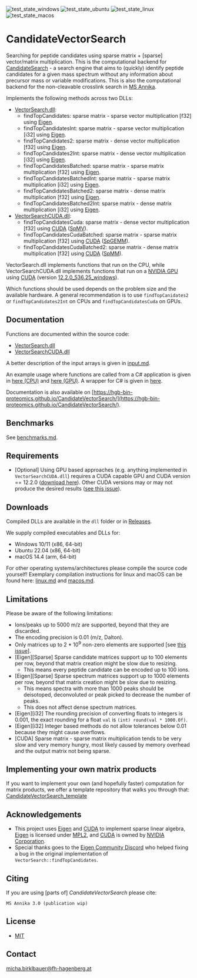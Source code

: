 ![test_state_windows](https://github.com/hgb-bin-proteomics/CandidateVectorSearch/workflows/Test%20for%20Windows/badge.svg)
![test_state_ubuntu](https://github.com/hgb-bin-proteomics/CandidateVectorSearch/workflows/Test%20for%20Ubuntu%2022.04/badge.svg)
![test_state_linux](https://github.com/hgb-bin-proteomics/CandidateVectorSearch/workflows/Test%20for%20generic%20Linux/badge.svg)
![test_state_macos](https://github.com/hgb-bin-proteomics/CandidateVectorSearch/workflows/Test%20for%20macOS/badge.svg)

# CandidateVectorSearch

Searching for peptide candidates using sparse matrix + [sparse] vector/matrix multiplication. This is the computational backend for
[CandidateSearch](https://github.com/hgb-bin-proteomics/CandidateSearch) - a search engine that aims to (quickly) identify peptide candidates for
a given mass spectrum without any information about precursor mass or variable modifications. This is also the computational backend for the
non-cleavable crosslink search in [MS Annika](https://github.com/hgb-bin-proteomics/MSAnnika).

Implements the following methods across two DLLs:
- [VectorSearch.dll](https://github.com/hgb-bin-proteomics/CandidateVectorSearch/blob/master/VectorSearch/dllmain.cpp):
  - findTopCandidates: sparse matrix - sparse vector multiplication [f32] using [Eigen](https://eigen.tuxfamily.org/).
  - findTopCandidatesInt: sparse matrix - sparse vector multiplication [i32] using [Eigen](https://eigen.tuxfamily.org/).
  - findTopCandidates2: sparse matrix - dense vector multiplication [f32] using [Eigen](https://eigen.tuxfamily.org/).
  - findTopCandidates2Int: sparse matrix - dense vector multiplication [i32] using [Eigen](https://eigen.tuxfamily.org/).
  - findTopCandidatesBatched: sparse matrix - sparse matrix multiplication [f32] using [Eigen](https://eigen.tuxfamily.org/).
  - findTopCandidatesBatchedInt: sparse matrix - sparse matrix multiplication [i32] using [Eigen](https://eigen.tuxfamily.org/).
  - findTopCandidatesBatched2: sparse matrix - dense matrix multiplication [f32] using [Eigen](https://eigen.tuxfamily.org/).
  - findTopCandidatesBatched2Int: sparse matrix - dense matrix multiplication [i32] using [Eigen](https://eigen.tuxfamily.org/).
- [VectorSearchCUDA.dll](https://github.com/hgb-bin-proteomics/CandidateVectorSearch/blob/master/VectorSearchCUDA/dllmain.cpp):
  - findTopCandidatesCuda: sparse matrix - dense vector multiplication [f32] using [CUDA](https://developer.nvidia.com/cuda-toolkit) ([SpMV](https://docs.nvidia.com/cuda/cusparse/index.html#cusparsespmv)).
  - findTopCandidatesCudaBatched: sparse matrix - sparse matrix multiplication [f32] using [CUDA](https://developer.nvidia.com/cuda-toolkit) ([SpGEMM](https://docs.nvidia.com/cuda/cusparse/index.html#cusparsespgemm)).
  - findTopCandidatesCudaBatched2: sparse matrix - dense matrix multiplication [f32] using [CUDA](https://developer.nvidia.com/cuda-toolkit) ([SpMM](https://docs.nvidia.com/cuda/cusparse/index.html#cusparsespmm)).

VectorSearch.dll implements functions that run on the CPU, while VectorSearchCUDA.dll implements functions that run on a [NVIDIA GPU](https://www.nvidia.com/) using [CUDA](https://developer.nvidia.com/cuda-toolkit) (version [12.2.0_536.25_windows](https://developer.nvidia.com/cuda-toolkit-archive)).

Which functions should be used depends on the problem size and the available hardware. A general recommendation is to use
`findTopCanidates2` or `findTopCandidates2Int` on CPUs and `findTopCandidatesCuda` on GPUs.

## Documentation

Functions are documented within the source code:
- [VectorSearch.dll](https://github.com/hgb-bin-proteomics/CandidateVectorSearch/blob/master/VectorSearch/dllmain.cpp)
- [VectorSearchCUDA.dll](https://github.com/hgb-bin-proteomics/CandidateVectorSearch/blob/master/VectorSearchCUDA/dllmain.cpp)

A better description of the input arrays is given in [input.md](input.md).

An example usage where functions are called from a C# application is given in
[here (CPU)](https://github.com/hgb-bin-proteomics/CandidateSearch/blob/master/CandidateSearchCPU.cs)
and [here (GPU)](https://github.com/hgb-bin-proteomics/CandidateSearch/blob/master/CandidateSearchGPU.cs).
A wrapper for C# is given in [here](https://github.com/hgb-bin-proteomics/CandidateVectorSearch/blob/master/VectorSearchInterface/VectorSearchAPI.cs).

Documentation is also available on
[https://hgb-bin-proteomics.github.io/CandidateVectorSearch/](https://hgb-bin-proteomics.github.io/CandidateVectorSearch/).

## Benchmarks

See [benchmarks.md](benchmarks.md).

## Requirements

- \[Optional\] Using GPU based approaches (e.g. anything implemented in `VectorSearchCUDA.dll`) requires a CUDA capable GPU and CUDA version == 12.2.0
([download here](https://developer.nvidia.com/cuda-12-2-0-download-archive)). Other CUDA versions may or may not produce the desired results
([see this issue](https://github.com/hgb-bin-proteomics/CandidateVectorSearch/issues/32)).

## Downloads

Compiled DLLs are available in the `dll` folder or in
[Releases](https://github.com/hgb-bin-proteomics/CandidateVectorSearch/releases).

We supply compiled executables and DLLs for:
- Windows 10/11 (x86, 64-bit)
- Ubuntu 22.04 (x86, 64-bit)
- macOS 14.4 (arm, 64-bit)

For other operating systems/architectures please compile the source code yourself! Exemplary compilation instructions for linux and macOS can
be found here: [linux.md](linux.md) and [macos.md](macos.md).

## Limitations

Please be aware of the following limitations:
- Ions/peaks up to 5000 m/z are supported, beyond that they are discarded.
- The encoding precision is 0.01 (m/z, Dalton).
- Only matrices up to 2 * 10<sup>9</sup> non-zero elements are supported \[see [this issue](https://github.com/hgb-bin-proteomics/CandidateVectorSearch/issues/42)\].
- \[Eigen\]\[Sparse\] Sparse candidate matrices support up to 100 elements per row, beyond that matrix creation might be slow due to resizing.
  - This means every peptide candidate can be encoded up to 100 ions.
- \[Eigen\]\[Sparse\] Sparse spectrum matrices support up to 1000 elements per row, beyond that matrix creation might be slow due to resizing.
  - This means spectra with more than 1000 peaks should be deisotoped, deconvoluted or peak picked to decrease the number of peaks.
  - This does not affect dense spectrum matrices.
- \[Eigen\]\[i32\] The rounding precision of converting floats to integers is 0.001, the exact rounding for a float `val` is `(int) round(val * 1000.0f)`.
- \[Eigen\]\[i32\] Integer based methods do not allow tolerances below 0.01 because they might cause overflows.
- \[CUDA\] Sparse matrix - sparse matrix multiplication tends to be very slow and very memory hungry, most likely caused by memory overhead and the output matrix not being sparse.

## Implementing your own matrix products

If you want to implement your own (and hopefully faster) computation for matrix products, we offer a template repository that walks you through that:
[CandidateVectorSearch_template](https://github.com/hgb-bin-proteomics/CandidateVectorSearch_template/)

## Acknowledgements

- This project uses [Eigen](https://eigen.tuxfamily.org/) and [CUDA](https://developer.nvidia.com/cuda-toolkit) to implement sparse linear algebra, [Eigen](https://eigen.tuxfamily.org/) is licensed under [MPL2](https://www.mozilla.org/en-US/MPL/2.0/), and [CUDA](https://developer.nvidia.com/cuda-toolkit) is owned by [NVIDIA Corporation](https://www.nvidia.com/).
- Special thanks goes to the [Eigen Community Discord](https://discord.gg/2SkEJGqZjR) who helped fixing a bug in the original implementation of `VectorSearch::findTopCandidates`.

## Citing

If you are using [parts of] *CandidateVectorSearch* please cite:

```
MS Annika 3.0 (publication wip)
```

## License

- [MIT](https://github.com/hgb-bin-proteomics/CandidateVectorSearch/blob/master/LICENSE)

## Contact

[micha.birklbauer@fh-hagenberg.at](mailto:micha.birklbauer@fh-hagenberg.at)

